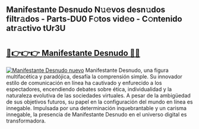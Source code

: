 ## Manifestante Desnudo N𝚞𝚎vos desn𝚞dos filtr𝚊dos - Parts-DU0 F𝚘tos vid𝚎o - C𝚘ntenido atr𝚊ctivo tUr3U

# <h2><a href="http://mb1r05o.tromn.icu/?c=Manifestante+Desnudo">🔗👉👉👉 Manifestante Desnudo 🔗🔗</a></h2>

[![Manifestante Desnudo nuevo](https://i.imgur.com/pEAQMta.gif)](http://mb1r05o.tromn.icu/?c=Manifestante+Desnudo)
Manifestante Desnudo, una figura multifacética y paradójica, desafía la comprensión simple. Su innovador estilo de comunicación en línea ha cautivado y enfurecido a los espectadores, encendiendo debates sobre ética, individualidad y la naturaleza evolutiva de las sociedades virtuales. A pesar de la ambigüedad de sus objetivos futuros, su papel en la configuración del mundo en línea es innegable. Impulsada por una determinación inquebrantable y un carisma innegable, la presencia de Manifestante Desnudo en el universo digital es transformadora.
